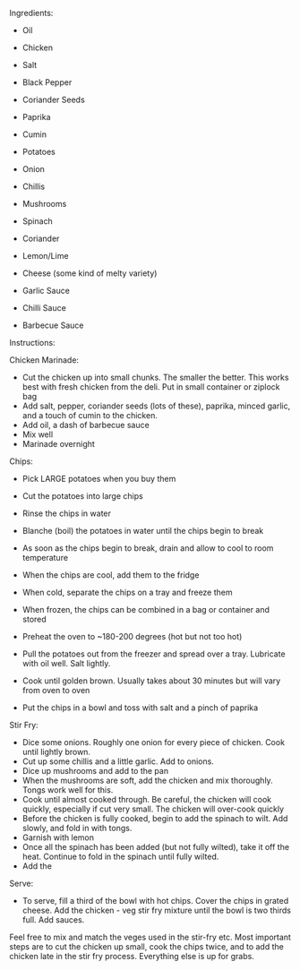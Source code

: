 Ingredients:

- Oil
- Chicken
- Salt
- Black Pepper
- Coriander Seeds
- Paprika
- Cumin

- Potatoes

- Onion
- Chillis
- Mushrooms
- Spinach
- Coriander
- Lemon/Lime

- Cheese (some kind of melty variety)
- Garlic Sauce
- Chilli Sauce
- Barbecue Sauce

Instructions:

Chicken Marinade:
- Cut the chicken up into small chunks. The smaller the better. This works best with fresh chicken from the deli. Put in small container or ziplock bag
- Add salt, pepper, coriander seeds (lots of these), paprika, minced garlic, and a touch of cumin to the chicken.
- Add oil, a dash of barbecue sauce
- Mix well
- Marinade overnight


Chips:
- Pick LARGE potatoes when you buy them
- Cut the potatoes into large chips
- Rinse the chips in water
- Blanche (boil) the potatoes in water until the chips begin to break
- As soon as the chips begin to break, drain and allow to cool to room temperature
- When the chips are cool, add them to the fridge
- When cold, separate the chips on a tray and freeze them
- When frozen, the chips can be combined in a bag or container and stored

- Preheat the oven to ~180-200 degrees (hot but not too hot)
- Pull the potatoes out from the freezer and spread over a tray. Lubricate with oil well. Salt lightly.
- Cook until golden brown. Usually takes about 30 minutes but will vary from oven to oven
- Put the chips in a bowl and toss with salt and a pinch of paprika

Stir Fry:

- Dice some onions. Roughly one onion for every piece of chicken. Cook until lightly brown.
- Cut up some chillis and a little garlic. Add to onions.
- Dice up mushrooms and add to the pan
- When the mushrooms are soft, add the chicken and mix thoroughly. Tongs work well for this.
- Cook until almost cooked through. Be careful, the chicken will cook quickly, especially if cut very small. The chicken will over-cook quickly
- Before the chicken is fully cooked, begin to add the spinach to wilt. Add slowly, and fold in with tongs.
- Garnish with lemon
- Once all the spinach has been added (but not fully wilted), take it off the heat. Continue to fold in the spinach until fully wilted.
- Add the

Serve:
- To serve, fill a third of the bowl with hot chips. Cover the chips in grated cheese. Add the chicken - veg stir fry mixture until the bowl is two thirds full. Add sauces.

Feel free to mix and match the veges used in the stir-fry etc.
Most important steps are to cut the chicken up small, cook the chips twice, and to add the chicken late in the stir fry process. Everything else is up for grabs.
